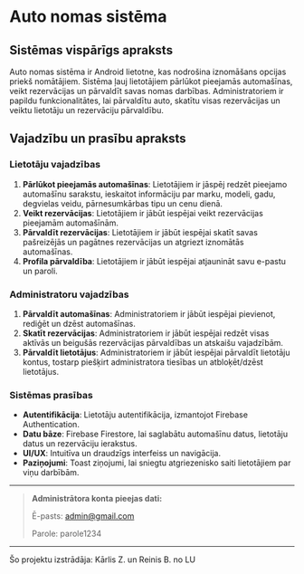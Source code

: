 # Auto nomas sistēma

## Sistēmas vispārīgs apraksts

Auto nomas sistēma ir Android lietotne, kas nodrošina iznomāšans opcijas priekš nomātājiem. Sistēma ļauj lietotājiem pārlūkot pieejamās automašīnas, veikt rezervācijas un pārvaldīt savas nomas darbības. Administratoriem ir papildu funkcionalitātes, lai pārvaldītu auto, skatītu visas rezervācijas un veiktu lietotāju  un rezervāciju pārvaldību.

## Vajadzību un prasību apraksts

### Lietotāju vajadzības

1. **Pārlūkot pieejamās automašīnas**: Lietotājiem ir jāspēj redzēt pieejamo automašīnu sarakstu, ieskaitot informāciju par marku, modeli, gadu, degvielas veidu, pārnesumkārbas tipu un cenu dienā.
2. **Veikt rezervācijas**: Lietotājiem ir jābūt iespējai veikt rezervācijas pieejamām automašīnām.
3. **Pārvaldīt rezervācijas**: Lietotājiem ir jābūt iespējai skatīt savas pašreizējās un pagātnes rezervācijas un atgriezt iznomātās automašīnas.
4. **Profila pārvaldība**: Lietotājiem ir jābūt iespējai atjaunināt savu e-pastu un paroli.

### Administratoru vajadzības

1. **Pārvaldīt automašīnas**: Administratoriem ir jābūt iespējai pievienot, rediģēt un dzēst automašīnas.
2. **Skatīt rezervācijas**: Administratoriem ir jābūt iespējai redzēt visas aktīvās un beigušās rezervācijas pārvaldības un atskaišu vajadzībām.
3. **Pārvaldīt lietotājus**: Administratoriem ir jābūt iespējai pārvaldīt lietotāju kontus, tostarp piešķirt administratora tiesības un atbloķēt/dzēst lietotājus.

### Sistēmas prasības

- **Autentifikācija**: Lietotāju autentifikācija, izmantojot Firebase Authentication.
- **Datu bāze**: Firebase Firestore, lai saglabātu automašīnu datus, lietotāju datus un rezervāciju ierakstus.
- **UI/UX**:  Intuitīva un draudzīgs interfeiss un navigācija.
- **Paziņojumi**: Toast ziņojumi, lai sniegtu atgriezenisko saiti lietotājiem par viņu darbībām.

---
>**Administrātora konta pieejas dati:**
>
>Ē-pasts: admin@gmail.com
>
>Parole: parole1234


---

Šo projektu izstrādāja: Kārlis Z. un Reinis B. no LU
